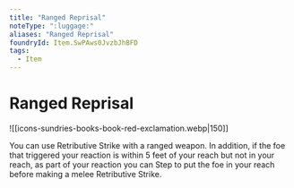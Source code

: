 ```yaml
---
title: "Ranged Reprisal"
noteType: ":luggage:"
aliases: "Ranged Reprisal"
foundryId: Item.SwPAws0JvzbJhBFD
tags:
  - Item
---
```


# Ranged Reprisal
![[icons-sundries-books-book-red-exclamation.webp|150]]

You can use Retributive Strike with a ranged weapon. In addition, if the foe that triggered your reaction is within 5 feet of your reach but not in your reach, as part of your reaction you can Step to put the foe in your reach before making a melee Retributive Strike.
